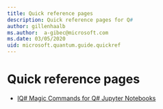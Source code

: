 ```yaml
---
title: Quick reference pages
description: Quick reference pages for Q#
author: gillenhaalb
ms.author:  a-gibec@microsoft.com
ms.date: 03/05/2020
uid: microsoft.quantum.guide.quickref
---
```


# Quick reference pages

* [IQ# Magic Commands for Q# Jupyter Notebooks](xref:microsoft.quantum.guide.quickref.iqsharp)
